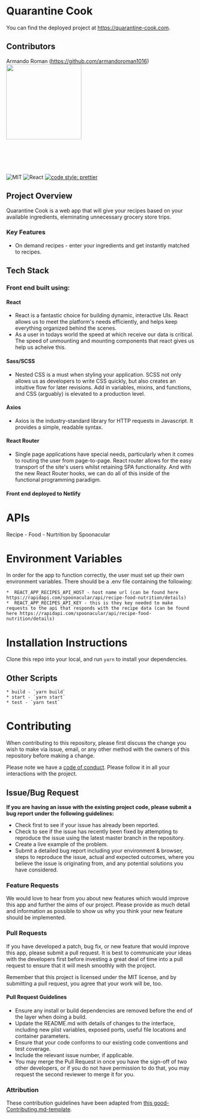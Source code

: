 # Quarantine Cook

You can find the deployed project at https://quarantine-cook.com.

## Contributors

Armando Roman (https://github.com/armandoroman1016)
[<img src="https://avatars3.githubusercontent.com/u/51098659?s=400&v=4" width = "200" />](https://avatars3.githubusercontent.com/u/51098659?s=400&v=4)
<br>
[<img src="https://github.com/favicon.ico" width="15"> ](https://github.com/armandoroman1016)
<br>
[ <img src="https://static.licdn.com/sc/h/al2o9zrvru7aqj8e1x2rzsrca" width="15"> ](https://www.linkedin.com/in/armando-roman-64a53a188/)  

<br>
<br>

![MIT](https://img.shields.io/packagist/l/doctrine/orm.svg)
![React](https://img.shields.io/badge/react-v16.7.0--alpha.2-blue.svg)
[![code style: prettier](https://img.shields.io/badge/code_style-prettier-ff69b4.svg?style=flat-square)](https://github.com/prettier/prettier)

## Project Overview
Quarantine Cook is a web app that will give your recipes based on your available ingredients, eleminating unnecessary grocery store trips.


### Key Features

- On demand recipes - enter your ingredients and get instantly matched to recipes.

## Tech Stack

### Front end built using:

#### React

- React is a fantastic choice for building dynamic, interactive UIs. React allows us to meet the platform's needs efficiently, and helps keep everything organized behind the scenes.
- As a user in todays world the speed at which receive our data is critical. The speed of unmounting and mounting components that react gives us help us acheive this.


#### Sass/SCSS

- Nested CSS is a must when styling your application. SCSS not only allows us as developers to write CSS quickly, but also creates an intuitive flow for later revisions. Add in variables, mixins, and functions, and CSS (arguably) is elevated to a production level.

#### Axios

- Axios is the industry-standard library for HTTP requests in Javascript. It provides a simple, readable syntax.

#### React Router

- Single page applications have special needs, particularly when it comes to routing the user from page-to-page. React router allows for the easy transport of the site's users whilst retaining SPA functionality. And with the new React Router hooks, we can do all of this inside of the functional programming paradigm.

#### Front end deployed to Netlify

# APIs
Recipe - Food - Nurtrition by Spoonacular

# Environment Variables

In order for the app to function correctly, the user must set up their own environment variables. There should be a .env file containing the following:

    *  REACT_APP_RECIPES_API_HOST - host name url (can be found here https://rapidapi.com/spoonacular/api/recipe-food-nutrition/details)
    *  REACT_APP_RECIPES_API_KEY - this is they key needed to make requests to the api that responds with the recipe data (can be found here https://rapidapi.com/spoonacular/api/recipe-food-nutrition/details)


# Installation Instructions

Clone this repo into your local, and run `yarn` to install your dependencies.

## Other Scripts

    * build - `yarn build`
    * start - `yarn start`
    * test - `yarn test`

# Contributing

When contributing to this repository, please first discuss the change you wish to make via issue, email, or any other method with the owners of this repository before making a change.

Please note we have a [code of conduct](./CODE_OF_CONDUCT.md). Please follow it in all your interactions with the project.

## Issue/Bug Request

**If you are having an issue with the existing project code, please submit a bug report under the following guidelines:**

- Check first to see if your issue has already been reported.
- Check to see if the issue has recently been fixed by attempting to reproduce the issue using the latest master branch in the repository.
- Create a live example of the problem.
- Submit a detailed bug report including your environment & browser, steps to reproduce the issue, actual and expected outcomes, where you believe the issue is originating from, and any potential solutions you have considered.

### Feature Requests

We would love to hear from you about new features which would improve this app and further the aims of our project. Please provide as much detail and information as possible to show us why you think your new feature should be implemented.

### Pull Requests

If you have developed a patch, bug fix, or new feature that would improve this app, please submit a pull request. It is best to communicate your ideas with the developers first before investing a great deal of time into a pull request to ensure that it will mesh smoothly with the project.

Remember that this project is licensed under the MIT license, and by submitting a pull request, you agree that your work will be, too.

#### Pull Request Guidelines

- Ensure any install or build dependencies are removed before the end of the layer when doing a build.
- Update the README.md with details of changes to the interface, including new plist variables, exposed ports, useful file locations and container parameters.
- Ensure that your code conforms to our existing code conventions and test coverage.
- Include the relevant issue number, if applicable.
- You may merge the Pull Request in once you have the sign-off of two other developers, or if you do not have permission to do that, you may request the second reviewer to merge it for you.

### Attribution

These contribution guidelines have been adapted from [this good-Contributing.md-template](https://gist.github.com/PurpleBooth/b24679402957c63ec426).
